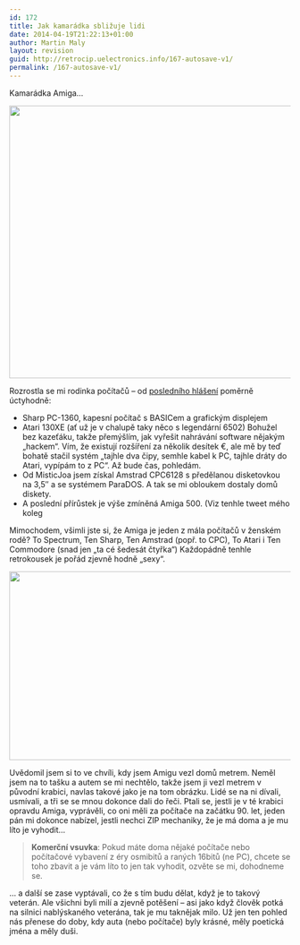 ```yaml
---
id: 172
title: Jak kamarádka sbližuje lidi
date: 2014-04-19T21:22:13+01:00
author: Martin Maly
layout: revision
guid: http://retrocip.uelectronics.info/167-autosave-v1/
permalink: /167-autosave-v1/
---
```

Kamarádka Amiga&#8230;

<a href="http://retrocip.uelectronics.info/jak-kamaradka-sblizuje-lidi/commodore_amiga_500_european_box_angle/" rel="attachment wp-att-168"><img loading="lazy" class="aligncenter size-medium wp-image-168" alt="" src="http://retrocip.uelectronics.info/wp-content/uploads/sites/6/2014/04/Commodore_Amiga_500_European_box_angle-650x487.jpg" width="650" height="487" srcset="https://retrocip.cz/wp-content/uploads/sites/6/2014/04/Commodore_Amiga_500_European_box_angle-650x487.jpg 650w, https://retrocip.cz/wp-content/uploads/sites/6/2014/04/Commodore_Amiga_500_European_box_angle-1024x768.jpg 1024w" sizes="(max-width: 650px) 100vw, 650px" /></a>

<!--more-->

Rozrostla se mi rodinka počítačů &#8211; od [posledního hlášení](http://retrocip.uelectronics.info/dva-prirustky-do-archivu/ "Dva přírůstky do archivu") poměrně úctyhodně:

  * Sharp PC-1360, kapesní počítač s BASICem a grafickým displejem
  * Atari 130XE (ať už je v chalupě taky něco s legendární 6502) Bohužel bez kazeťáku, takže přemýšlím, jak vyřešit nahrávání software nějakým &#8222;hackem&#8220;. Vím, že existují rozšíření za několik desítek €, ale mě by teď bohatě stačil systém &#8222;tajhle dva čipy, semhle kabel k PC, tajhle dráty do Atari, vypípám to z PC&#8220;. Až bude čas, pohledám.
  * Od MisticJoa jsem získal Amstrad CPC6128 s předělanou disketovkou na 3,5&#8243; a se systémem ParaDOS. A tak se mi obloukem dostaly domů diskety.
  * A poslední přírůstek je výše zmíněná Amiga 500. (Viz tenhle tweet mého koleg

Mimochodem, všimli jste si, že Amiga je jeden z mála počítačů v ženském rodě? To Spectrum, Ten Sharp, Ten Amstrad (popř. to CPC), To Atari i Ten Commodore (snad jen &#8222;ta cé šedesát čtyřka&#8220;) Každopádně tenhle retrokousek je pořád zjevně hodně &#8222;sexy&#8220;.

<a href="http://retrocip.uelectronics.info/jak-kamaradka-sblizuje-lidi/blv9_qzcaaa7qyf/" rel="attachment wp-att-173"><img loading="lazy" class="aligncenter size-full wp-image-173" alt="" src="http://retrocip.uelectronics.info/wp-content/uploads/sites/6/2014/04/BlV9_QzCAAA7qyF.jpg" width="599" height="337" /></a>

Uvědomil jsem si to ve chvíli, kdy jsem Amigu vezl domů metrem. Neměl jsem na to tašku a autem se mi nechtělo, takže jsem ji vezl metrem v původní krabici, navlas takové jako je na tom obrázku. Lidé se na ni dívali, usmívali, a tři se se mnou dokonce dali do řeči. Ptali se, jestli je v té krabici opravdu Amiga, vyprávěli, co oni měli za počítače na začátku 90. let, jeden pán mi dokonce nabízel, jestli nechci ZIP mechaniky, že je má doma a je mu líto je vyhodit&#8230;

> **Komerční vsuvka**: Pokud máte doma nějaké počítače nebo počítačové vybavení z éry osmibitů a raných 16bitů (ne PC), chcete se toho zbavit a je vám líto to jen tak vyhodit, ozvěte se mi, dohodneme se.

&#8230; a další se zase vyptávali, co že s tím budu dělat, když je to takový veterán. Ale všichni byli milí a zjevně potěšení &#8211; asi jako když člověk potká na silnici nablýskaného veterána, tak je mu taknějak milo. Už jen ten pohled nás přenese do doby, kdy auta (nebo počítače) byly krásné, měly poetická jména a měly duši.